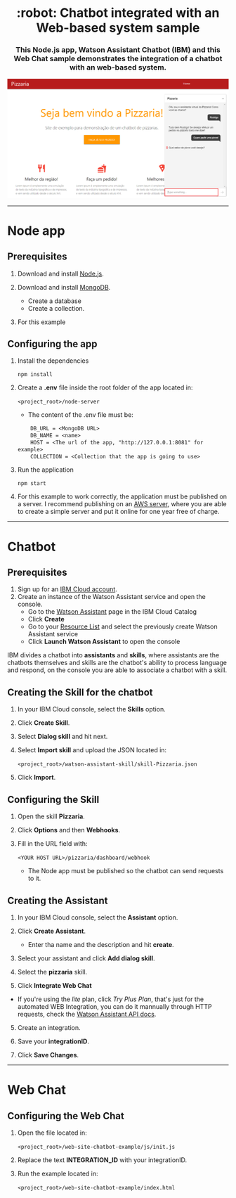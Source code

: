 <h1 align="center" style="border-bottom: none;">:robot: Chatbot integrated with an Web-based system sample</h1>
<h3 align="center">This Node.js app, Watson Assistant Chatbot (IBM) and this Web Chat sample demonstrates the integration of a chatbot with an web-based system.</h3>

![Demo](https://github.com/rodrigosurita/chatbot-webhook-example/blob/master/readme_images/demo.PNG?raw=true)

---------------------------------------------------------------

# Node app

## Prerequisites

1. Download and install [Node.js](https://nodejs.org/en/).

2. Download and install [MongoDB](https://www.mongodb.com/).
    - Create a database
    - Create a collection.

3. For this example

## Configuring the app

1. Install the dependencies

    ```
    npm install
    ```

1. Create a **.env** file inside the root folder of the app located in:
    
    `<project_root>/node-server`

    - The content of the .env file must be:
    ```
        DB_URL = <MongoDB URL>
        DB_NAME = <name>
        HOST = <The url of the app, "http://127.0.0.1:8081" for example>
        COLLECTION = <Collection that the app is going to use>
    ```

2. Run the application

    ```
    npm start
    ```

3. For this example to work correctly, the application must be published on a server. I recommend publishing on an [AWS server](https://aws.amazon.com/), where you are able to create a simple server and put it online for one year free of charge.

---------------------------------------------------------------

# Chatbot

## Prerequisites

1. Sign up for an [IBM Cloud account](https://cloud.ibm.com/registration/).
1. Create an instance of the Watson Assistant service and open the console.
    - Go to the [Watson Assistant](https://cloud.ibm.com/catalog/services/conversation) page in the IBM Cloud Catalog
    - Click **Create**
    - Go to your [Resource List](https://cloud.ibm.com/resources) and select the previously create Watson Assistant service
    - Click **Launch Watson Assistant** to open the console

IBM divides a chatbot into **assistants** and **skills**, where assistants are the chatbots themselves and skills are the chatbot's ability to process language and respond, on the console you are able to associate a chatbot with a skill.

## Creating the Skill for the chatbot

1. In your IBM Cloud console, select the **Skills** option.

2. Click **Create Skill**.

3. Select **Dialog skill** and hit next.

4. Select **Import skill** and upload the JSON located in:

    `<project_root>/watson-assistant-skill/skill-Pizzaria.json`

5. Click **Import**.

## Configuring the Skill

1. Open the skill **Pizzaria**.

2. Click **Options** and then **Webhooks**.

3. Fill in the URL field with:

    `<YOUR HOST URL>/pizzaria/dashboard/webhook`

    - The Node app must be published so the chatbot can send requests to it.

## Creating the Assistant

1. In your IBM Cloud console, select the **Assistant** option.

2. Click **Create Assistant**.

    - Enter tha name and the description and hit **create**.

3. Select your assistant and click **Add dialog skill**.

4. Select the **pizzaria** skill.

4. Click **Integrate Web Chat** 

- If you're using the *lite* plan, click *Try Plus Plan*, that's just for the automated WEB Integration, you can do it mannually through HTTP requests, check the [Watson Assistant API docs](https://cloud.ibm.com/apidocs/assistant/assistant-v2).

5. Create an integration.

6. Save your **integrationID**.

7. Click **Save Changes**.

---------------------------------------------------------------

# Web Chat

## Configuring the Web Chat

1. Open the file located in:
    
    `<project_root>/web-site-chatbot-example/js/init.js`

2. Replace the text **INTEGRATION_ID** with your integrationID.

3. Run the example located in:

    `<project_root>/web-site-chatbot-example/index.html`

[demo_url]: https://assistant-simple.ng.bluemix.net/
[doc_intents]: https://cloud.ibm.com/docs/services/conversation/intents-entities.html#planning-your-entities
[docs]: https://cloud.ibm.com/docs/services/assistant/index.html#index
[docs_landing]: (https://cloud.ibm.com/docs/services/assistant/index.html#index)
[node_link]: (http://nodejs.org/)
[npm_link]: (https://www.npmjs.com/)
[sign_up]: https://cloud.ibm.com/registration
